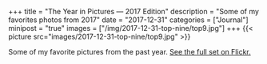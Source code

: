 +++
title = "The Year in Pictures — 2017 Edition"
description = "Some of my favorites photos from 2017"
date = "2017-12-31"
categories = ["Journal"]
minipost = "true"
images = ["/img/2017-12-31-top-nine/top9.jpg"]
+++
{{< picture src="images/2017-12-31-top-nine/top9.jpg" >}}

Some of my favorite pictures from the past year. [See the full set on Flickr.](https://www.flickr.com/photos/75738497@N00/sets/72157688929748362)
